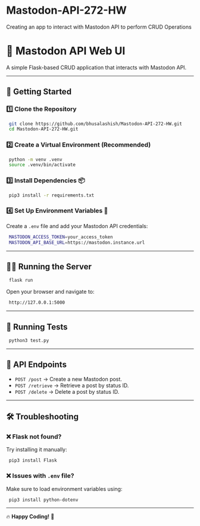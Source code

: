 # Mastodon-API-272-HW
Creating an app to interact with Mastodon API to perform CRUD Operations


# 🦣 Mastodon API Web UI

A simple Flask-based CRUD application that interacts with Mastodon API.

---

## 🚀 Getting Started

### 1️⃣ Clone the Repository
```sh
 git clone https://github.com/bhusalashish/Mastodon-API-272-HW.git
 cd Mastodon-API-272-HW.git
```

### 2️⃣ Create a Virtual Environment (Recommended)
```sh
 python -m venv .venv
 source .venv/bin/activate
```

### 3️⃣ Install Dependencies 📦
```sh
 pip3 install -r requirements.txt
```

### 4️⃣ Set Up Environment Variables 🔑
Create a `.env` file and add your Mastodon API credentials:
```sh
 MASTODON_ACCESS_TOKEN=your_access_token
 MASTODON_API_BASE_URL=https://mastodon.instance.url
```

---

## 🏃‍♂️ Running the Server
```sh
 flask run
```
Open your browser and navigate to:
```sh
 http://127.0.0.1:5000
```

---

## 🧪 Running Tests
```sh
 python3 test.py
```

---

## 📡 API Endpoints
- `POST /post` → Create a new Mastodon post.
- `POST /retrieve` → Retrieve a post by status ID.
- `POST /delete` → Delete a post by status ID.

---

## 🛠️ Troubleshooting
### ❌ Flask not found?
Try installing it manually:
```sh
 pip3 install Flask
```
### ❌ Issues with `.env` file?
Make sure to load environment variables using:
```sh
 pip3 install python-dotenv
```

---

🔥 **Happy Coding!** 🚀
